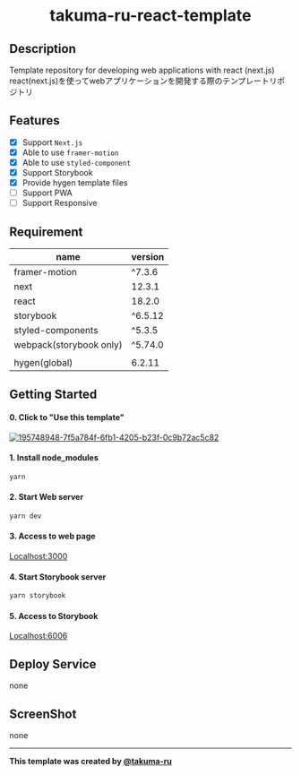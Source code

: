 # <div style="text-align: center;">takuma-ru-react-template</div>
<!-- <p align="center">
  <img src="/static/icon.png"  width="256" height="256" alt="nuxt-firebase logo">
</p> -->

## Description
Template repository for developing web applications with react (next.js)<br>
react(next.js)を使ってwebアプリケーションを開発する際のテンプレートリポジトリ

## Features
- [x] Support `Next.js`
- [x] Able to use `framer-motion`
- [x] Able to use `styled-component`
- [x] Support Storybook
- [x] Provide hygen template files
- [ ] Support PWA
- [ ] Support Responsive

## Requirement
| name | version |
| ------------- | ------------- |
| framer-motion | ^7.3.6 |
| next | 12.3.1 |
| react  | 18.2.0 |
| storybook | ^6.5.12 |
| styled-components | ^5.3.5 |
| webpack(storybook only) | ^5.74.0 |
|  |  |
| hygen(global) | 6.2.11 |

## Getting Started

#### 0. Click to "Use this template"
[![195748948-7f5a784f-6fb1-4205-b23f-0c9b72ac5c82](https://user-images.githubusercontent.com/49429291/195749502-7ea4d2b1-145d-4c20-9ab8-820b91b88a08.png)](https://github.com/takuma-ru/takuma-ru-react-template/generate)

#### 1. Install node_modules
```md
yarn
```

#### 2. Start Web server
```md
yarn dev
```

#### 3. Access to web page
[Localhost:3000](http://localhost:3000/)


#### 4. Start Storybook server
```md
yarn storybook
```

#### 5. Access to Storybook
[Localhost:6006](http://localhost:3000/)

## Deploy Service
none

## ScreenShot
none

----

**This template was created by [@takuma-ru](https://github.com/takuma-ru)**

